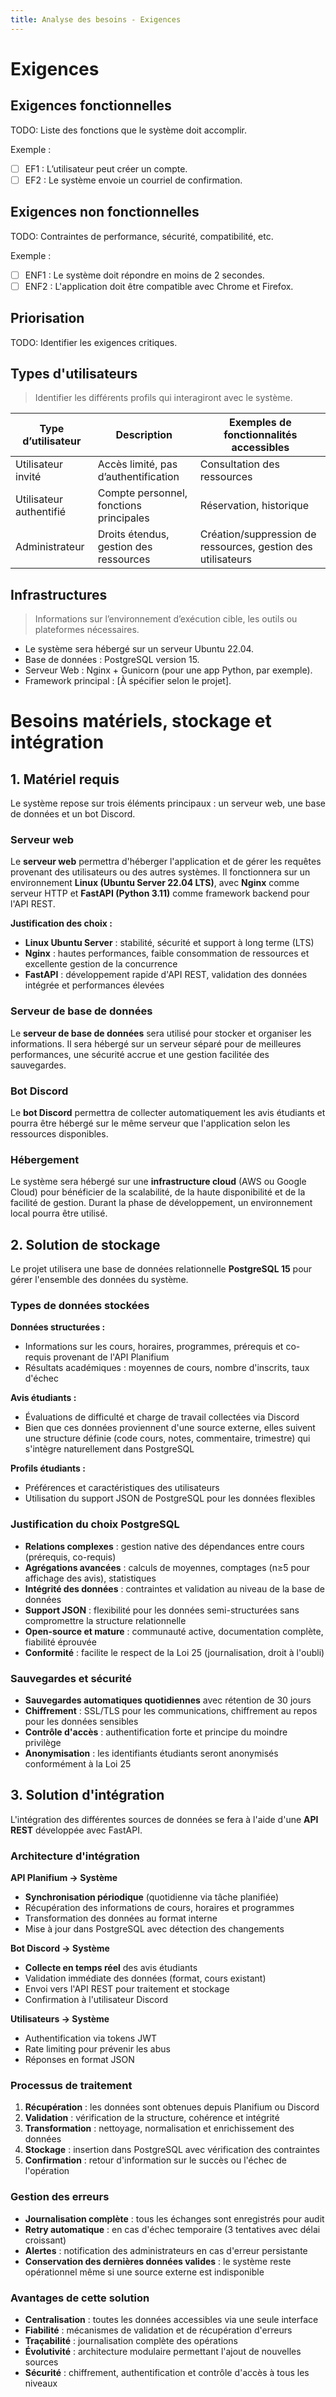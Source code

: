 ```yaml
---
title: Analyse des besoins - Exigences
---
```


# Exigences

## Exigences fonctionnelles

TODO: Liste des fonctions que le système doit accomplir.

Exemple :

- [ ] EF1 : L’utilisateur peut créer un compte.
- [ ] EF2 : Le système envoie un courriel de confirmation.

## Exigences non fonctionnelles

TODO: Contraintes de performance, sécurité, compatibilité, etc.

Exemple :

- [ ] ENF1 : Le système doit répondre en moins de 2 secondes.
- [ ] ENF2 : L'application doit être compatible avec Chrome et Firefox.

## Priorisation

TODO: Identifier les exigences critiques.

## Types d'utilisateurs

> Identifier les différents profils qui interagiront avec le système.

| Type d’utilisateur | Description | Exemples de fonctionnalités accessibles |
|--------------------|-------------|------------------------------------------|
| Utilisateur invité | Accès limité, pas d’authentification | Consultation des ressources |
| Utilisateur authentifié | Compte personnel, fonctions principales | Réservation, historique |
| Administrateur | Droits étendus, gestion des ressources | Création/suppression de ressources, gestion des utilisateurs |

<!-- TODO: Détailler selon le périmètre du projet. -->

## Infrastructures

> Informations sur l’environnement d’exécution cible, les outils ou plateformes nécessaires.

- Le système sera hébergé sur un serveur Ubuntu 22.04.
- Base de données : PostgreSQL version 15.
- Serveur Web : Nginx + Gunicorn (pour une app Python, par exemple).
- Framework principal : [À spécifier selon le projet].


# Besoins matériels, stockage et intégration

## 1. Matériel requis

Le système repose sur trois éléments principaux : un serveur web, une base de données et un bot Discord.

### Serveur web

Le **serveur web** permettra d'héberger l'application et de gérer les requêtes provenant des utilisateurs ou des autres systèmes. Il fonctionnera sur un environnement **Linux (Ubuntu Server 22.04 LTS)**, avec **Nginx** comme serveur HTTP et **FastAPI (Python 3.11)** comme framework backend pour l'API REST.

**Justification des choix :**

- **Linux Ubuntu Server** : stabilité, sécurité et support à long terme (LTS)
- **Nginx** : hautes performances, faible consommation de ressources et excellente gestion de la concurrence
- **FastAPI** : développement rapide d'API REST, validation des données intégrée et performances élevées

### Serveur de base de données

Le **serveur de base de données** sera utilisé pour stocker et organiser les informations. Il sera hébergé sur un serveur séparé pour de meilleures performances, une sécurité accrue et une gestion facilitée des sauvegardes.

### Bot Discord

Le **bot Discord** permettra de collecter automatiquement les avis étudiants et pourra être hébergé sur le même serveur que l'application selon les ressources disponibles.

### Hébergement

Le système sera hébergé sur une **infrastructure cloud** (AWS ou Google Cloud) pour bénéficier de la scalabilité, de la haute disponibilité et de la facilité de gestion. Durant la phase de développement, un environnement local pourra être utilisé.


## 2. Solution de stockage

Le projet utilisera une base de données relationnelle **PostgreSQL 15** pour gérer l'ensemble des données du système.

### Types de données stockées

**Données structurées :**

- Informations sur les cours, horaires, programmes, prérequis et co-requis provenant de l'API Planifium
- Résultats académiques : moyennes de cours, nombre d'inscrits, taux d'échec

**Avis étudiants :**

- Évaluations de difficulté et charge de travail collectées via Discord
- Bien que ces données proviennent d'une source externe, elles suivent une structure définie (code cours, notes, commentaire, trimestre) qui s'intègre naturellement dans PostgreSQL

**Profils étudiants :**

- Préférences et caractéristiques des utilisateurs
- Utilisation du support JSON de PostgreSQL pour les données flexibles

### Justification du choix PostgreSQL

- **Relations complexes** : gestion native des dépendances entre cours (prérequis, co-requis)
- **Agrégations avancées** : calculs de moyennes, comptages (n≥5 pour affichage des avis), statistiques
- **Intégrité des données** : contraintes et validation au niveau de la base de données
- **Support JSON** : flexibilité pour les données semi-structurées sans compromettre la structure relationnelle
- **Open-source et mature** : communauté active, documentation complète, fiabilité éprouvée
- **Conformité** : facilite le respect de la Loi 25 (journalisation, droit à l'oubli)

### Sauvegardes et sécurité

- **Sauvegardes automatiques quotidiennes** avec rétention de 30 jours
- **Chiffrement** : SSL/TLS pour les communications, chiffrement au repos pour les données sensibles
- **Contrôle d'accès** : authentification forte et principe du moindre privilège
- **Anonymisation** : les identifiants étudiants seront anonymisés conformément à la Loi 25



## 3. Solution d'intégration

L'intégration des différentes sources de données se fera à l'aide d'une **API REST** développée avec FastAPI.

### Architecture d'intégration

**API Planifium → Système**

- **Synchronisation périodique** (quotidienne via tâche planifiée)
- Récupération des informations de cours, horaires et programmes
- Transformation des données au format interne
- Mise à jour dans PostgreSQL avec détection des changements

**Bot Discord → Système**

- **Collecte en temps réel** des avis étudiants
- Validation immédiate des données (format, cours existant)
- Envoi vers l'API REST pour traitement et stockage
- Confirmation à l'utilisateur Discord

**Utilisateurs → Système**

- Authentification via tokens JWT
- Rate limiting pour prévenir les abus
- Réponses en format JSON

### Processus de traitement

1. **Récupération** : les données sont obtenues depuis Planifium ou Discord
2. **Validation** : vérification de la structure, cohérence et intégrité
3. **Transformation** : nettoyage, normalisation et enrichissement des données
4. **Stockage** : insertion dans PostgreSQL avec vérification des contraintes
5. **Confirmation** : retour d'information sur le succès ou l'échec de l'opération

### Gestion des erreurs

- **Journalisation complète** : tous les échanges sont enregistrés pour audit
- **Retry automatique** : en cas d'échec temporaire (3 tentatives avec délai croissant)
- **Alertes** : notification des administrateurs en cas d'erreur persistante
- **Conservation des dernières données valides** : le système reste opérationnel même si une source externe est indisponible

### Avantages de cette solution

- **Centralisation** : toutes les données accessibles via une seule interface
- **Fiabilité** : mécanismes de validation et de récupération d'erreurs
- **Traçabilité** : journalisation complète des opérations
- **Évolutivité** : architecture modulaire permettant l'ajout de nouvelles sources
- **Sécurité** : chiffrement, authentification et contrôle d'accès à tous les niveaux


